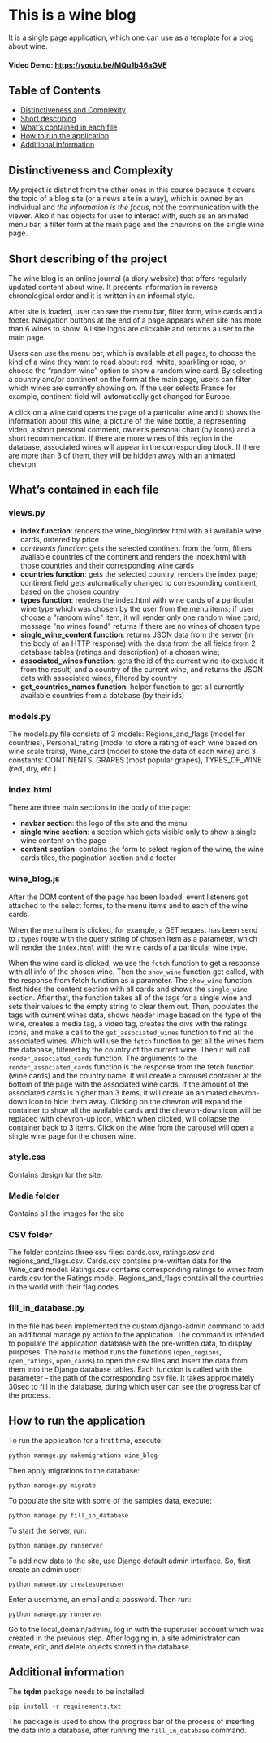 # This is a wine blog 
It is a single page application, which one can use as a template for a blog about wine.
#### Video Demo:  <https://youtu.be/MQu1b46aGVE>
## Table of Contents
* [Distinctiveness and Complexity](#distinctiveness-and-complexity)
* [Short describing](#short-describing-of-the-project)
* [What’s contained in each file](#what’s-contained-in-each-file)
* [How to run the application](#how-to-run-the-application)
* [Additional information](#additional-information)

## Distinctiveness and Complexity
My project is distinct from the other ones in this course because it covers the topic of a blog site (or a news site in a way), 
which is owned by an individual and *the information is the focus*, not the communication with the viewer. 
Also it has objects for user to interact with, such as an animated menu bar, a filter form at the main page and the chevrons on the single wine page. 

## Short describing of the project
The wine blog is an online journal (a diary website) that offers regularly updated content about wine. 
It presents information in reverse chronological order and it is written in an informal style.

After site is loaded, user can see the menu bar, filter form, wine cards and a footer.
Navigation buttons at the end of a page appears when site has more than 6 wines to show. All site logos are clickable and returns a user to the main page.

Users can use the menu bar, which is available at all pages, to choose the kind of a wine they want to read about: red, white, sparkling or rose, 
or choose the “random wine” option to show a random wine card.
By selecting a country and/or continent on the form at the main page, users can filter which wines are currently showing on. 
If the user selects France for example, continent field will automatically get changed for Europe.

A click on a wine card opens the page of a particular wine and it shows the information about this wine, 
a picture of the wine bottle, a representing video, a short personal comment, owner’s personal chart (by icons) and a short recommendation. 
If there are more wines of this region in the database, associated wines will appear in the corresponding block. 
If there are more than 3 of them, they will be hidden away with an animated chevron.

## What’s contained in each file
 ### views.py
 - **index function**: renders the wine_blog/index.html with all available wine cards, ordered by price
 - *continents function*: gets the selected continent from the form, filters available countries of the continent and renders the index.html with those countries and their corresponding wine cards
 - **countries function**: gets the selected country, renders the index page; continent field gets automatically changed to corresponding continent, based on the chosen country
 - **types function**: renders the index.html with wine cards of a particular wine type which was chosen by the user from the menu items; if user choose a "random wine" item,
it will render only one random wine card; message "no wines found" returns if there are no wines of chosen type
 - **single_wine_content function**: returns JSON data from the server (in the body of an HTTP response) with the data from the all fields from 2 database tables (ratings and description) of a chosen wine; 
 - **associated_wines function**: gets the id of the current wine (to exclude it from the result) and a country of the current wine, and returns the JSON data with associated wines, filtered by country
 - **get_countries_names function**: helper function to get all currently available countries from a database (by their ids)

### models.py
The models.py file consists of 3 models: 
Regions_and_flags (model for countries), 
Personal_rating (model to store a rating of each wine based on wine scale traits), 
Wine_card (model to store the data of each wine) 
and 3 constants: CONTINENTS, GRAPES (most popular grapes), TYPES_OF_WINE (red, dry, etc.).

### index.html
There are three main sections in the body of the page:
- **navbar section**: the logo of the site and the menu 
- **single wine section**: a section which gets visible only to show a single wine content on the page
- **content section**: contains the form to select region of the wine, the wine cards tiles, the pagination section and a footer

### wine_blog.js
After the DOM content of the page has been loaded, event listeners got attached to the select forms, to the menu items and to each of the wine cards.

When the menu item is clicked, for example, a GET request has been send to `/types` route with the query string of chosen item as a parameter, 
which will render the `index.html` with the wine cards of a particular wine type. 

When the wine card is clicked, we use the `fetch` function to get a response with all info of the chosen wine. 
Then the `show_wine` function get called, with the response from fetch function as a parameter. 
The `show_wine` function first hides the content section with all cards and shows the `single_wine` section. 
After that, the function takes all of the tags for a single wine and sets their values to the empty string to clear them out. 
Then, populates the tags with current wines data, shows header image based on the type of the wine, creates a media tag, a video tag, 
creates the divs with the ratings icons, and make a call to the `get_associated_wines` function to find all the associated wines. 
Which will use the `fetch` function to get all the wines from the database, filtered by the country of the current wine. Then it will call `render_associated_cards` function. 
The arguments to the `render_associated_cards` function is the response from the fetch function (wine cards) and the country name. 
It will create a carousel container at the bottom of the page with the associated wine cards. 
If the amount of the associated cards is higher than 3 items, it will create an animated chevron-down icon to hide them away. 
Clicking on the chevron will expand the container to show all the available cards and the chevron-down icon will be replaced with chevron-up icon, 
which when clicked, will collapse the container back to 3 items. 
Click on the wine from the carousel will open a single wine page for the chosen wine.

### style.css
Contains design for the site.

### Media folder
Contains all the images for the site

### CSV folder
The folder contains three csv files: cards.csv, ratings.csv and regions_and_flags.csv. 
Cards.csv contains pre-written data for the Wine_card model.
Ratings.csv contains corresponding ratings to wines from cards.csv for the Ratings model.
Regions_and_flags contain all the countries in the world with their flag codes.

### fill_in_database.py
In the file has been implemented the custom django-admin command to add an additional manage.py action to the application. 
The command is intended to populate the application database with the pre-written data, to display purposes.
The `handle` method runs the functions (`open_regions`, `open_ratings`, `open_cards`) to open the csv files and insert the data from them into the Django database tables. 
Each function is called with the parameter - the path of the corresponding csv file.
It takes approximately 30sec to fill in the database, during which user can see the progress bar of the process.

## How to run the application
To run the application for a first time, execute:
```
python manage.py makemigrations wine_blog
``` 
Then apply migrations to the database:
```
python manage.py migrate
```
To populate the site with some of the samples data, execute: 
```
python manage.py fill_in_database
```
To start the server, run:
```
python manage.py runserver
```
To add new data to the site, use Django default admin interface. So, first create an admin user:
```
python manage.py createsuperuser
```
Enter a username, an email and a password. Then run:
```
python manage.py runserver
```
Go to the local_domain/admin/, log in with the superuser account which was created in the previous step.
After logging in, a site administrator can create, edit, and delete objects stored in the database.

## Additional information
The **tqdm** package needs to be installed:
```
pip install -r requirements.txt
```
The package is used to show the progress bar of the process of inserting the data into a database, after running the `fill_in_database` command.